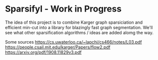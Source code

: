 <h1>Sparsifyl - Work in Progress</h1>

The idea of this project is to combine Karger graph sparsiciation and efficient min-cut into a library for blazingly fast graph segmentation. We'll see what other sparsification algorithms / ideas are added alomg the way.


Some sources
https://cs.uwaterloo.ca/~lapchi/cs466/notes/L03.pdf
https://people.csail.mit.edu/karger/Papers/flow2.pdf
https://arxiv.org/pdf/1908.11829v3.pdf
